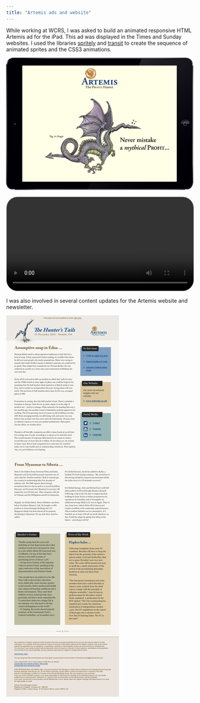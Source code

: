 ```yaml
---
title: "Artemis ads and website"
---
```


While working at WCRS, I was asked to build an animated responsive HTML Artemis ad for the iPad. This ad was displayed in the Times and Sunday websites. I used the libraries [spritely](http://spritely.net/) and [transit](http://ricostacruz.com/jquery.transit/) to create the sequence of animated sprites and the CSS3 animations.

![](./images/1.jpg)

<video class="full-img" style="border: 1px solid #CCC; border-radius: 30px;" width="100%" controls>
    <source src="./images/artemis-profit-hunter.mp4" type="video/mp4" />
</video>

I was also involved in several content updates for the Artemis website and newsletter.

![](./images/2.jpg)
